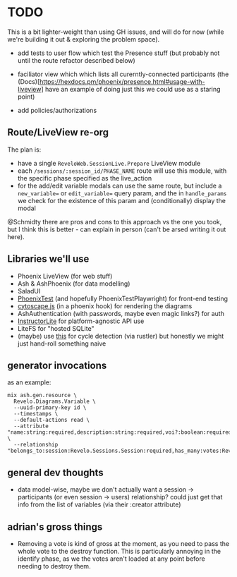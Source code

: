 # TODO

This is a bit lighter-weight than using GH issues, and will do for now (while
we're building it out & exploring the problem space).

- add tests to user flow which test the Presence stuff (but probably not until
  the route refactor described below)

- faciliator view which which lists all curerntly-connected participants (the
  (Docs)[https://hexdocs.pm/phoenix/presence.html#usage-with-liveview] have an
  example of doing just this we could use as a staring point)

- add policies/authorizations

## Route/LiveView re-org

The plan is:

- have a single `ReveloWeb.SessionLive.Prepare` LiveView module
- each `/sessions/:session_id/PHASE_NAME` route will use this module, with the
  specific phase specified as the live_action
- for the add/edit variable modals can use the same route, but include a
  `new_variable=` or `edit_variable=` query param, and the in `handle_params` we
  check for the existence of this param and (conditionally) display the modal

@Schmidty there are pros and cons to this approach vs the one you took, but I
think this is better - can explain in person (can't be arsed writing it out
here).

## Libraries we'll use

- Phoenix LiveView (for web stuff)
- Ash & AshPhoenix (for data modelling)
- SaladUI
- [PhoenixTest](https://hexdocs.pm/phoenix_test/PhoenixTest.html) (and hopefully
  PhoenixTestPlaywright) for front-end testing
- [cytoscape.js](https://js.cytoscape.org) (in a phoenix hook) for rendering the
  diagrams
- AshAuthentication (with passwords, maybe even magic links?) for auth
- [InstructorLite](https://hexdocs.pm/instructor_lite/readme.html) for
  platform-agnostic API use
- LiteFS for "hosted SQLite"
- (maybe) use [this](https://docs.rs/graph-cycles/latest/graph_cycles/) for
  cycle detection (via rustler) but honestly we might just hand-roll something
  naive

## generator invocations

as an example:

```
mix ash.gen.resource \
  Revelo.Diagrams.Variable \
  --uuid-primary-key id \
  --timestamps \
  --default-actions read \
  --attribute "name:string:required,description:string:required,voi?:boolean:required,included?:boolean:required" \
  --relationship "belongs_to:session:Revelo.Sessions.Session:required,has_many:votes:Revelo.Diagrams.VariableVote"
```

## general dev thoughts

- data model-wise, maybe we don't actually want a session -> participants (or
  even session -> users) relationship? could just get that info from the list of
  variables (via their :creator attribute)


## adrian's gross things

- Removing a vote is kind of gross at the moment, as you need to pass the whole vote
  to the destroy function. This is particularly annoying in the identify phase, as we
  the votes aren't loaded at any point before needing to destroy them.
